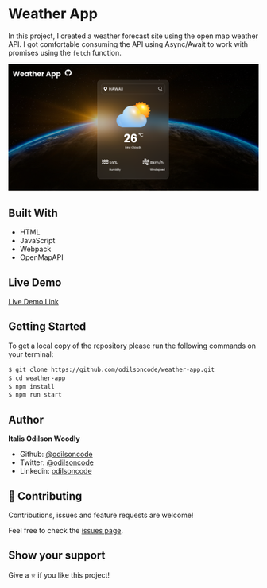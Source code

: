 # Weather App

In this project, I created a weather forecast site using the open map weather API.
I got comfortable consuming the API using Async/Await to work with promises using the `fetch` function.

![screenshot](./src/images/weather-screenshot.png)

## Built With

- HTML
- JavaScript
- Webpack
- OpenMapAPI

## Live Demo

[Live Demo Link](https://odilsoncode.github.io/weather-app/)

## Getting Started

To get a local copy of the repository please run the following commands on your terminal:

```bash
$ git clone https://github.com/odilsoncode/weather-app.git
$ cd weather-app
$ npm install
$ npm run start
```

## Author

**Italis Odilson Woodly**

- Github: [@odilsoncode](https://github.com/odilsoncode/)
- Twitter: [@odilsoncode](https://twitter.com/odilsoncode)
- Linkedin: [odilsoncode](https://www.linkedin.com/in/odilsoncode/)

## 🤝 Contributing

Contributions, issues and feature requests are welcome!

Feel free to check the [issues page](https://github.com/odilsoncode/weather-app/issues).

## Show your support

Give a ⭐️ if you like this project!
